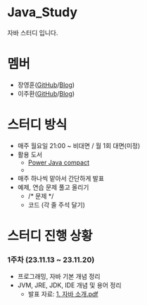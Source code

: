 # Java_Study
자바 스터디 입니다.


# 멤버
* 장영훈(<a href="https://github.com/JangYeonghun">GitHub</a>/<a href="https://blog.naver.com/gnsdudwkd">Blog</a>)
* 이주환(<a href="">GitHub</a>/<a href="">Blog</a>)

# 스터디 방식
* 매주 월요일 21:00 ~ 비대면 / 월 1회 대면(미정)
* 활용 도서
  * <a href="https://www.yes24.com/Product/Goods/59190885">Power Java compact</a>
  * <a href=""></a>
* 매주 하나씩 맡아서 간단하게 발표
* 예제, 연습 문제 풀고 올리기
  * /* 문제 */
  * 코드 (각 줄 주석 달기)

# 스터디 진행 상황
### 1주차 (23.11.13 ~ 23.11.20)
* 프로그래밍, 자바 기본 개념 정리
* JVM, JRE, JDK, IDE 개념 및 용어 정리
  * 발표 자료: [1. 자바 소개.pdf](https://github.com/JangYeonghun/Java_Study/files/13476584/1.pdf)
